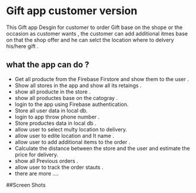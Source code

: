 # Gift app customer version

This Gift app Desgin for customer to order Gift base on the shope or the occasion as customer wants ,
the customer can add additional itmes  base on that the shop offer and he can selct the location where to delvery his/here gift .

## what the app can do ?
- Get all producte from the Firebase Firstore and show them to the user .
- Show all stores in the app and show all its retaings .
- show all producte in the store .
- show all productes base on the catogray .
- login to the app using Firebase authentication.
- Store all user data in local db.
- login to app throw phone number .
- Store productes data in local db .
- allow user to select multy location to delivery.
- allow user to edite location and It name .
- allow user to add additional items to the order .
- Calculate the distance between the store and the user and estimate the price for delivery.
- show all Previous orders .
- allow user to track the order stauts .
- there are more ....

##Screen Shots




